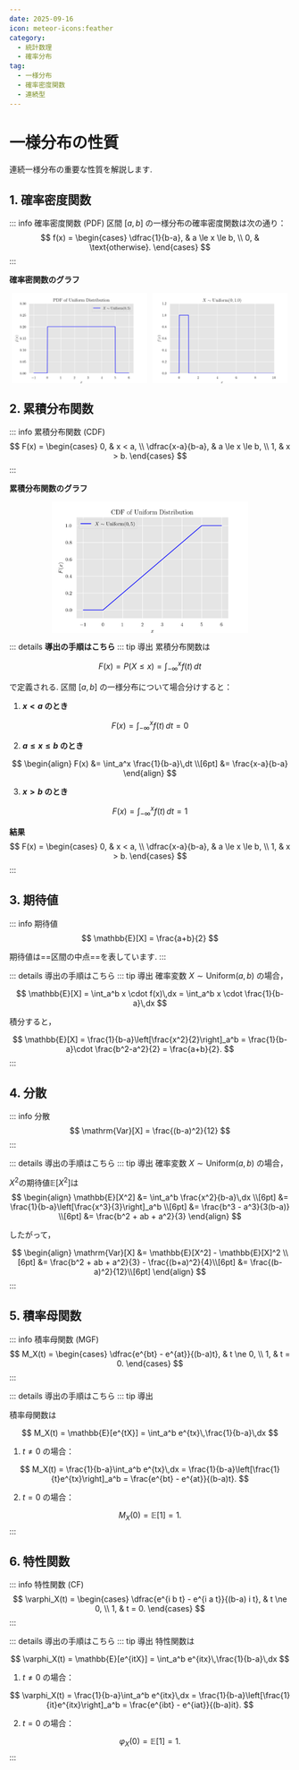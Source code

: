 ```yaml
---
date: 2025-09-16
icon: meteor-icons:feather
category:
  - 統計数理
  - 確率分布
tag:
  - 一様分布
  - 確率密度関数
  - 連続型
---
```


# 一様分布の性質

連続一様分布の重要な性質を解説します.

## 1. 確率密度関数

::: info 確率密度関数 (PDF)
区間 $[a,b]$ の一様分布の確率密度関数は次の通り：
$$
f(x) =
\begin{cases}
\dfrac{1}{b-a}, & a \le x \le b, \\
0, & \text{otherwise}.
\end{cases}
$$
:::

**確率密関数のグラフ**

<div style="display: flex; gap: 10px; justify-content: center;">
  <img src="/assets/images/probability_distribution/uniform/pdf.png" style="max-width: 48%; height: auto;">
  <img src="/assets/images/probability_distribution/uniform/pdf.gif" style="max-width: 48%; height: auto;">
</div>

## 2. 累積分布関数
::: info 累積分布関数 (CDF)
$$
F(x) =
\begin{cases}
0, & x < a, \\
\dfrac{x-a}{b-a}, & a \le x \le b, \\
1, & x > b.
\end{cases}
$$
:::

**累積分布関数のグラフ**
<div style="display: flex; gap: 10px; justify-content: center;">
  <img src="/assets/images/probability_distribution/uniform/cdf.png" style="max-width: 70%; height: auto;">
</div>

::: details **導出の手順はこちら**
::: tip 導出
累積分布関数は

$$
F(x) = P(X \leq x) = \int_{-\infty}^x f(t)\,dt
$$

で定義される. 区間 $[a,b]$ の一様分布について場合分けすると：

1. **$x < a$ のとき**

$$
F(x) = \int_{-\infty}^x f(t)\,dt = 0
$$

2. **$a \leq x \leq b$ のとき**

$$
\begin{align}
F(x) &= \int_a^x \frac{1}{b-a}\,dt \\[6pt]
&= \frac{x-a}{b-a}
\end{align}
$$

3. **$x > b$ のとき**

$$
F(x) = \int_{-\infty}^x f(t)\,dt = 1
$$

**結果**
$$
F(x) =
\begin{cases}
0, & x < a, \\
\dfrac{x-a}{b-a}, & a \le x \le b, \\
1, & x > b.
\end{cases}
$$
:::

## 3. 期待値
::: info 期待値
$$
\mathbb{E}[X] = \frac{a+b}{2}
$$

期待値は==区間の中点==を表しています.
:::

::: details 導出の手順はこちら
::: tip 導出
確率変数 $X \sim \mathrm{Uniform}(a,b)$ の場合，

$$
\mathbb{E}[X] = \int_a^b x \cdot f(x)\,dx
= \int_a^b x \cdot \frac{1}{b-a}\,dx
$$

積分すると，

$$
\mathbb{E}[X] = \frac{1}{b-a}\left[\frac{x^2}{2}\right]_a^b
= \frac{1}{b-a}\cdot \frac{b^2-a^2}{2}
= \frac{a+b}{2}.
$$
:::


## 4. 分散
::: info 分散
$$
\mathrm{Var}[X] = \frac{(b-a)^2}{12}
$$
:::

::: details 導出の手順はこちら
::: tip 導出
確率変数 $X \sim \mathrm{Uniform}(a,b)$ の場合，

$X^2$の期待値$\mathbb{E}[X^2]$は
$$
\begin{align}
\mathbb{E}[X^2] &= \int_a^b \frac{x^2}{b-a}\,dx \\[6pt]
&= \frac{1}{b-a}\left[\frac{x^3}{3}\right]_a^b \\[6pt]
&= \frac{b^3 - a^3}{3(b-a)} \\[6pt]
&= \frac{b^2 + ab + a^2}{3}
\end{align}
$$

したがって，

$$
\begin{align}
\mathrm{Var}[X] &= \mathbb{E}[X^2] - \mathbb{E}[X]^2 \\[6pt]
&= \frac{b^2 + ab + a^2}{3} - \frac{(b+a)^2}{4}\\[6pt]
&= \frac{(b-a)^2}{12}\\[6pt]
\end{align}
$$
:::



## 5. 積率母関数
::: info 積率母関数 (MGF)
$$
M_X(t) =
\begin{cases}
\dfrac{e^{bt} - e^{at}}{(b-a)t}, & t \ne 0, \\
1, & t = 0.
\end{cases}
$$
:::

::: details 導出の手順はこちら
::: tip 導出

積率母関数は

$$
M_X(t) = \mathbb{E}[e^{tX}] = \int_a^b e^{tx}\,\frac{1}{b-a}\,dx
$$

1. $t \ne 0$ の場合：

$$
M_X(t) = \frac{1}{b-a}\int_a^b e^{tx}\,dx
= \frac{1}{b-a}\left[\frac{1}{t}e^{tx}\right]_a^b
= \frac{e^{bt} - e^{at}}{(b-a)t}.
$$

2. $t = 0$ の場合：

$$
M_X(0) = \mathbb{E}[1] = 1.
$$
:::


## 6. 特性関数
::: info 特性関数 (CF)
$$
\varphi_X(t) =
\begin{cases}
\dfrac{e^{i b t} - e^{i a t}}{(b-a) i t}, & t \ne 0, \\
1, & t = 0.
\end{cases}
$$
:::

::: details 導出の手順はこちら
::: tip 導出
特性関数は

$$
\varphi_X(t) = \mathbb{E}[e^{itX}] 
= \int_a^b e^{itx}\,\frac{1}{b-a}\,dx
$$

1. $t \ne 0$ の場合：

$$
\varphi_X(t) 
= \frac{1}{b-a}\int_a^b e^{itx}\,dx
= \frac{1}{b-a}\left[\frac{1}{it}e^{itx}\right]_a^b
= \frac{e^{ibt} - e^{iat}}{(b-a)it}.
$$

2. $t = 0$ の場合：

$$
\varphi_X(0) = \mathbb{E}[1] = 1.
$$
:::